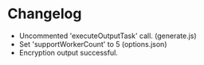 # Changelog

* Uncommented 'executeOutputTask' call. (generate.js)
* Set 'supportWorkerCount' to 5 (options.json)
* Encryption output successful.